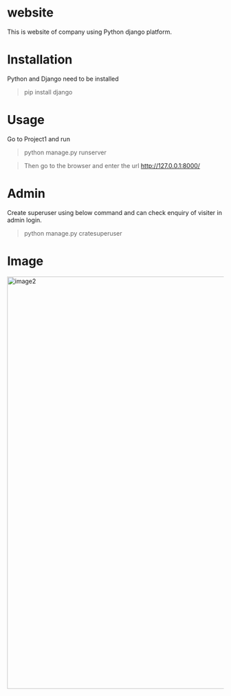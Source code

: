 # website
This is website of company using Python django platform.

# Installation
Python and Django need to be installed
> pip install django

# Usage
Go to Project1 and run
>python manage.py runserver

>Then go to the browser and enter the url http://127.0.0.1:8000/

# Admin
Create superuser using below command and can check enquiry of visiter in admin login.
>python manage.py cratesuperuser

# Image

<img width="957" alt="image2" src="https://user-images.githubusercontent.com/68502835/89043755-9f3e3300-d366-11ea-85bf-6c48458ab966.PNG">





